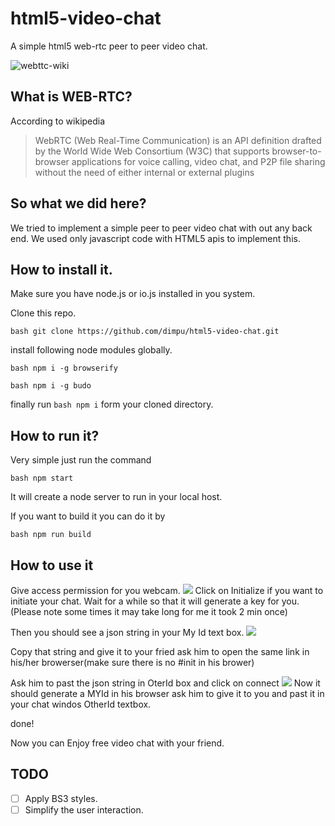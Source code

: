 # html5-video-chat
A simple html5 web-rtc peer to peer video chat.

![webttc-wiki](https://upload.wikimedia.org/wikipedia/en/2/24/WebRTC_logo.jpg)

## What is WEB-RTC?
According to wikipedia

> WebRTC (Web Real-Time Communication) is an API definition drafted by the World Wide Web Consortium (W3C) that supports browser-to-browser applications for voice calling, video chat, and P2P file sharing without the need of either internal or external plugins

## So what we did here?

We tried to implement a simple peer to peer video chat with out any back end. We used only javascript code with HTML5 apis to implement this.

## How to install it.
Make sure you have node.js or io.js installed in you system.

Clone this repo.

``bash
git clone https://github.com/dimpu/html5-video-chat.git
``

install following node modules globally.

``bash
npm i -g browserify
``

``bash
npm i -g budo
``

finally run ``bash npm i`` form your cloned directory.

## How to run it?

Very simple just run the command

``bash
npm start
``

It will create a node server to run in your local host.

If you want to build it you can do it by

``bash
npm run build
``

## How to use it
Give access permission for you webcam.
![](http://i.imgur.com/nlZsp8X.png)
Click on Initialize if you want to initiate your chat.
Wait for a while so that it will generate a key for you. (Please note some times it may take long for me it took 2 min once)

Then you should see a json string in your My Id text box.
![](http://i.imgur.com/rBN3Zoy.png)

Copy that string and give it to your fried ask him to open the same link in his/her browerser(make sure there is no #init in his brower)

Ask him to past the json string in OterId box and click on connect
![](http://i.imgur.com/PpS6H4n.png)
Now it should generate a MYId in his browser ask him to give it to you and past it in your chat windos OtherId textbox.

done!

Now you can Enjoy free video chat with your friend.



## TODO
- [ ]  Apply BS3 styles.
- [ ]  Simplify the user interaction.
